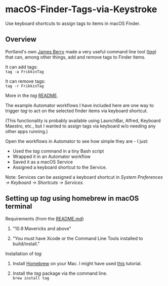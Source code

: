 # macOS-Finder-Tags-via-Keystroke  
Use keyboard shortcuts to assign tags to items in macOS Finder.

## Overview  
Portland's own [James Berry](https://github.com/jdberry) made a very useful command line tool (_[tag](https://github.com/jdberry/tag)_) that can, among other things, add and remove tags to Finder items.  

It can add tags:  
`tag -a FrikkinTag`  

It can remove tags:  
`tag -r FrikkinTag`

More in the _tag_ [README](https://github.com/jdberry/tag).  

The example Automator workflows I have included here are one way to trigger _tag_ to act on the selected finder items via keyboard shortcut.  

(This functionality is probably available using LaunchBar, Alfred, Keyboard Maestro, etc., but I wanted to assign tags via keyboard w/o needing any other apps running.)  


Open the workflows in Automator to see how simple they are - I just:  
- Used the _tag_ command in a tiny Bash script  
- Wrapped it in an Automator workflow  
- Saved it as a macOS Service  
- Assigned a keyboard shortcut to the Service.  

Note: Services can be assigned a keyboard shortcut in _System Preferences -> Keyboard -> Shortcuts -> Services._  


## Setting up _tag_ using homebrew in macOS terminal  
Requirements (from the [README.md](https://github.com/jdberry/tag/blob/master/README.md))  
1. "10.9 Mavericks and above"  

2. "You must have Xcode or the Command Line Tools installed to build/install."

Installation of _tag_  
1. Install [Homebrew](https://github.com/Homebrew/brew/) on your Mac. 
	I might have used [this](https://www.moncefbelyamani.com/how-to-install-xcode-homebrew-git-rvm-ruby-on-mac/) tutorial.  

2. Install the _tag_ package via the command line.  
`brew install tag`  

